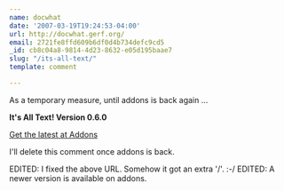 ```yaml
---
name: docwhat
date: '2007-03-19T19:24:53-04:00'
url: http://docwhat.gerf.org/
email: 2721fe8ffd609b6df0d4b734defc9cd5
_id: cb8c04a8-9814-4d23-8632-e05d195baae7
slug: "/its-all-text/"
template: comment

---
```


As a temporary measure, until addons is back again  ...

<b>It's All Text!  Version 0.6.0</b>

<a href="https://addons.mozilla.org/en-US/firefox/addon/4125" rel="nofollow">Get the latest at Addons</a>

I'll delete this comment once addons is back.

EDITED: I fixed the above URL.  Somehow it got an extra '/'. :-/
EDITED: A newer version is available on addons.
